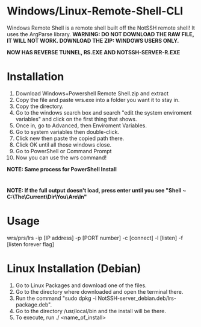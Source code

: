 # Windows/Linux-Remote-Shell-CLI
Windows Remote Shell is a remote shell built off the NotSSH remote shell! It uses the ArgParse library.
**WARNING: DO NOT DOWNLOAD THE RAW FILE, IT WILL NOT WORK. DOWNLOAD THE ZIP: WINDOWS USERS ONLY.**

**NOW HAS REVERSE TUNNEL, RS.EXE AND NOTSSH-SERVER-R.EXE**
# Installation
1. Download Windows+Powershell Remote Shell.zip and extract
2. Copy the file and paste wrs.exe into a folder you want it to stay in.
3. Copy the directory.
4. Go to the windows search box and search "edit the system enviroment variables" and click on the first thing that shows.
5. Once in, go to Advanced, then Enviroment Variables.
6. Go to system variables then double-click.
7. Click new then paste the copied path there.
8. Click OK until all those windows close.
9. Go to PowerShell or Command Prompt
10. Now you can use the wrs command!

**NOTE: Same process for PowerShell Install**
#
**NOTE: If the full output doesn't load, press enter until you see "Shell ~ C:\The\Current\Dir\You\Are\In"**

# Usage
wrs/prs/lrs -ip [IP address] -p [PORT number] -c [connect] -l [listen] -f [listen forever flag]
# Linux Installation (Debian)
1. Go to Linux Packages and download one of the files.
2. Go to the directory where downloaded and open the terminal there.
3. Run the command "sudo dpkg -i NotSSH-server_debian.deb/lrs-package.deb".
4. Go to the directory /usr/local/bin and the install will be there.
5. To execute, run ./ <name_of_install>
